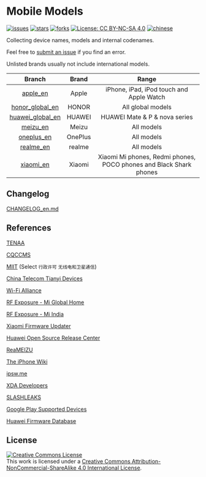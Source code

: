 # Mobile Models

[![issues](https://img.shields.io/github/issues/KHwang9883/MobileModels?color=green)](https://github.com/KHwang9883/MobileModels/issues)
[![stars](https://img.shields.io/github/stars/KHwang9883/MobileModels.svg?color=yellow)](https://github.com/KHwang9883/MobileModels)
[![forks](https://img.shields.io/github/forks/KHwang9883/MobileModels.svg?color=orange)](https://github.com/KHwang9883/MobileModels)
[![License: CC BY-NC-SA 4.0](https://img.shields.io/badge/License-CC%20BY--NC--SA%204.0-lightgrey.svg)](https://creativecommons.org/licenses/by-nc-sa/4.0/)
[![chinese](https://jaywcjlove.github.io/sb/lang/chinese.svg)](README.md)

Collecting device names, models and internal codenames.

Feel free to [submit an issue](https://github.com/KHwang9883/MobileModels/issues) if you find an error.

Unlisted brands usually not include international models.

| Branch | Brand | Range |
| :-: | :-: | :-: |
| [apple_en](brands/apple_en.md) | Apple | iPhone, iPad, iPod touch and Apple Watch |
| [honor_global_en](brands/honor_global_en.md) | HONOR | All global models |
| [huawei_global_en](brands/huawei_global_en.md) | HUAWEI | HUAWEI Mate & P & nova series |
| [meizu_en](brands/meizu_en.md) | Meizu | All models |
| [oneplus_en](brands/oneplus_en.md) | OnePlus | All models |
| [realme_en](brands/realme_en.md) | realme | All models |
| [xiaomi_en](xiaomi_en.md) | Xiaomi | Xiaomi Mi phones, Redmi phones, POCO phones and Black Shark phones |

## Changelog

[CHANGELOG_en.md](CHANGELOG_en.md)

## References

[TENAA](http://shouji.tenaa.com.cn)

[CQCCMS](http://webdata.cqccms.com.cn/webdata/query/CCCCerti.do)

[MIIT](https://ythzxfw.miit.gov.cn/resultQuery) (Select `行政许可` `无线电和卫星通信`)

[China Telecom Tianyi Devices](http://surfing.tydevice.com/pud_phone.do)

[Wi-Fi Alliance](https://www.wi-fi.org)

[RF Exposure - Mi Global Home](http://www.mi.com/global/certification/rfexposure/)

[RF Exposure - Mi India](http://www.mi.com/in/certification/rfexposure/)

[Xiaomi Firmware Updater](https://xiaomifirmwareupdater.com/)

[Huawei Open Source Release Center](https://consumer.huawei.com/en/opensource/)

[ReaMEIZU](https://reameizu.com/)

[The iPhone Wiki](https://www.theiphonewiki.com)

[ipsw.me](https://ipsw.me)

[XDA Developers](https://www.xda-developers.com)

[SLASHLEAKS](http://www.slashleaks.com)

[Google Play Supported Devices](http://storage.googleapis.com/play_public/supported_devices.html)

[Huawei Firmware Database](https://pro-teammt.ru/en/online-firmware-database-ru/)

## License

<a rel="license" href="http://creativecommons.org/licenses/by-nc-sa/4.0/"><img alt="Creative Commons License" style="border-width:0" src="https://i.creativecommons.org/l/by-nc-sa/4.0/88x31.png" /></a><br />This work is licensed under a <a rel="license" href="http://creativecommons.org/licenses/by-nc-sa/4.0/">Creative Commons Attribution-NonCommercial-ShareAlike 4.0 International License</a>.
